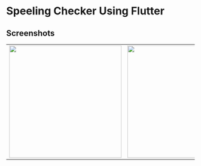 # Speeling Checker Using Flutter

## Screenshots
<table align="center">
  <tr>
    <td><img src="https://i.imgur.com/1Maw2Wx.png" width=300 ></td>
    <td><img src="https://i.imgur.com/0CtBiVj.png" width=300 ></td>
    
  </tr>
 </table>
